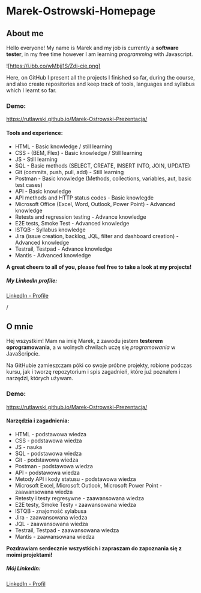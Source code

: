 # Marek-Ostrowski-Homepage

## About me
Hello everyone! My name is Marek and my job is currently a **software tester**, in my free time however I am learning *programming* with Javascript.

![https://i.ibb.co/wMbjj1S/Zdj-cie.png]

Here, on GitHub I present all the projects I finished so far, during the course, and also create repositories and keep track of tools, languages and syllabus which I learnt so far.

### Demo:
https://rutlawski.github.io/Marek-Ostrowski-Prezentacja/

#### Tools and experience:
- HTML - Basic knowledge / still learning
- CSS - (BEM, Flex) - Basic knowledge / Still learning
- JS - Still learning
- SQL - Basic methods (SELECT, CREATE, INSERT INTO, JOIN, UPDATE)
- Git (commits, push, pull, add) - Still learning
- Postman - Basic knowledge (Methods, collections, variables, aut, basic test cases)
- API - Basic knowledge
- API methods and HTTP status codes - Basic knowlegde
- Microsoft Office (Excel, Word, Outlook, Power Point) - Advanced knowledge
- Retests and regression testing - Advance knowledge
- E2E tests, Smoke Test - Advanced knowledge
- ISTQB - Syllabus knowledge
- Jira (issue creation, backlog, JQL, filter and dashboard creation) - Advanced knowledge
- Testrail, Testpad - Advance knowledge
- Mantis - Advanced knowledge

**A great cheers to all of you, please feel free to take a look at my projects!**

##### My LinkedIn profile:
[LinkedIn - Profile](https://www.linkedin.com/in/marek-ostrowski/)

/

## O mnie
Hej wszystkim! Mam na imię Marek, z zawodu jestem **testerem oprogramowania**, a w wolnych chwilach uczę się *programowania* w JavaScripcie.

Na GitHubie zamieszczam póki co swoje próbne projekty, robione podczas kursu, jak i tworzę repozytorium i spis zagadnień, które już poznałem i narzędzi, których używam.

### Demo:
https://rutlawski.github.io/Marek-Ostrowski-Prezentacja/

#### Narzędzia i zagadnienia:
- HTML - podstawowa wiedza
- CSS - podstawowa wiedza
- JS - nauka
- SQL - podstawowa wiedza
- Git - podstawowa wiedza
- Postman - podstawowa wiedza
- API - podstawowa wiedza
- Metody API i kody statusu - podstawowa wiedza
- Microsoft Excel, Microsoft Outlook, Microsoft Power Point - zaawansowana wiedza
- Retesty i testy regresywne - zaawansowana wiedza
- E2E testy, Smoke Testy - zaawansowana wiedza
- ISTQB - znajomość sylabusa
- Jira - zaawansowana wiedza
- JQL - zaawansowana wiedza
- Testrail, Testpad - zaawansowana wiedza
- Mantis - zaawansowana wiedza

**Pozdrawiam serdecznie wszystkich i zapraszam do zapoznania się z moimi projektami!**

##### Mój LinkedIn:
[LinkedIn - Profil](https://www.linkedin.com/in/marek-ostrowski/)
